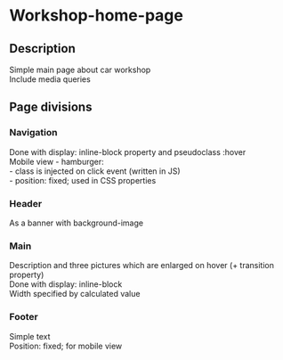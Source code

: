 # Workshop-home-page

## Description

Simple main page about car workshop  
Include media queries

## Page divisions

### Navigation
Done with display: inline-block property and pseudoclass :hover <br />
Mobile view - hamburger:  
      - class is injected on click event (written in JS)  
      - position: fixed; used in CSS properties
### Header
As a banner with background-image <br />
### Main
Description and three pictures which are enlarged on hover (+ transition property) <br />
Done with display: inline-block <br />
Width specified by calculated value
### Footer
Simple text  
Position: fixed; for mobile view

